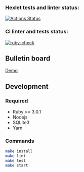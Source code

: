 ### Hexlet tests and linter status:
[![Actions Status](https://github.com/SaenkoJr/rails-project-lvl3/workflows/hexlet-check/badge.svg)](https://github.com/SaenkoJr/rails-project-lvl3/actions)

### Ci linter and tests status:
[![ruby-check](https://github.com/SaenkoJr/rails-project-lvl3/actions/workflows/ruby-check.yml/badge.svg?branch=main)](https://github.com/SaenkoJr/rails-project-lvl3/actions/workflows/ruby-check.yml)

## Bulletin board
[Demo](https://simple-bulletin-board.herokuapp.com)

## Development

### Required
* Ruby >= 3.0.1
* Nodejs
* SQLite3
* Yarn

### Commands

```sh
make install
make lint
make test
make start
```
